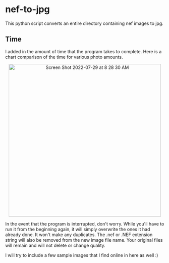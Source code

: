 # nef-to-jpg
This python script converts an entire directory containing nef images to jpg. 




## Time
I added in the amount of time that the program takes to complete. Here is a chart comparison of the time for various photo amounts.  

<p align="center">
<img width="482" alt="Screen Shot 2022-07-29 at 8 28 30 AM" src="https://user-images.githubusercontent.com/98404383/181758584-65a31437-efaf-430d-9178-a8e57ebe11be.png">
</p>


In the event that the program is interrupted, don't worry. While you'll have to run it from the beginning again, it will simply overwrite the ones it had already done. It won't make any duplicates. The .nef or .NEF extension string will also be removed from the new image file name. Your original files will remain and will not delete or change quality. 

I will try to include a few sample images that I find online in here as well :) 
